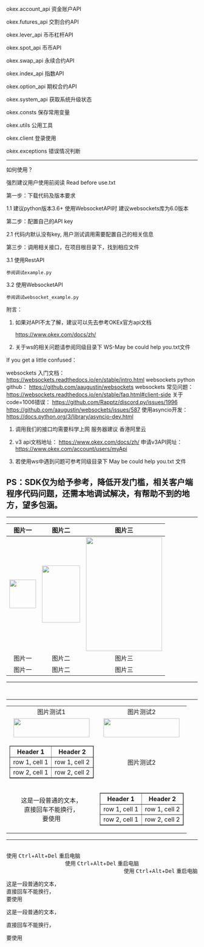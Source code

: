 okex.account_api   资金账户API

okex.futures_api   交割合约API

okex.lever_api   币币杠杆API

okex.spot_api   币币API

okex.swap_api   永续合约API

okex.index_api   指数API

okex.option_api   期权合约API

okex.system_api   获取系统升级状态

okex.consts   保存常用变量

okex.utils   公用工具

okex.client   登录使用

okex.exceptions   错误情况判断

---

如何使用？

强烈建议用户使用前阅读 Read before use.txt

第一步：下载代码及版本要求

1.1 建议python版本3.6+  使用WebsocketAPI时 建议websockets库为6.0版本

第二步：配置自己的API key

2.1 代码内默认没有key, 用户测试调用需要配置自己的相关信息

第三步：调用相关接口，在项目根目录下，找到相应文件

3.1 使用RestAPI
    
    参阅调试example.py
    
3.2 使用WebsocketAPI

    参阅调试websocket_example.py
    
附言：
1. 如果对API不太了解，建议可以先去参考OKEx官方api文档

    https://www.okex.com/docs/zh/

2. 关于ws的相关问题请参阅同级目录下 WS-May be could help you.txt文件



If you get a little confused：

websockets 入门文档： https://websockets.readthedocs.io/en/stable/intro.html
websockets python github： https://github.com/aaugustin/websockets
websockets 常见问题： https://websockets.readthedocs.io/en/stable/faq.html#client-side
关于code=1006错误：
https://github.com/Rapptz/discord.py/issues/1996
https://github.com/aaugustin/websockets/issues/587
使用asyncio开发： https://docs.python.org/3/library/asyncio-dev.html



1. 调用我们的接口均需要科学上网
服务器建议 香港阿里云

2. v3 api文档地址： https://www.okex.com/docs/zh/
申请v3API网址： https://www.okex.com/account/users/myApi

3. 若使用ws中遇到问题可参考同级目录下 May be could help you.txt 文件

PS：SDK仅为给予参考，降低开发门槛，相关客户端程序代码问题，还需本地调试解决，有帮助不到的地方，望多包涵。
---


---

| 图片一 | 图片二 | 图片三 |
| :----: | :----: | :----: |
| <img src="https://i.loli.net/2020/06/06/5XZ3rWicP9DsAv8.jpg" width="70" height="75"> | <img src="https://i.loli.net/2020/06/06/Bs38HpbMYuaLcyV.jpg" width="100" height="150"> | <img src="https://i.loli.net/2020/06/06/5XZ3rWicP9DsAv8.jpg" width="200" height="300"> |
| 图片一 | 图片二 | 图片三 |
| 图片一 | 图片二 | 图片三 |

--- 

<br>

--- 

<table>
    <tr align=center>
        <td>图片测试1</td>
        <td>图片测试2</td>
    </tr>
    <tr align=center>
        <td><img src="" width="200" height="50"></td>
        <td><img src="" width="200" height="50"></td>
    </tr>
    <tr align=center>
        <td>
            <table border="1">
            <tr>
            <th>Header 1</th>
            <th>Header 2</th>
            </tr>
            <tr>
            <td>row 1, cell 1</td>
            <td>row 1, cell 2</td>
            </tr>
            <tr>
            <td>row 2, cell 1</td>
            <td>row 2, cell 2</td>
            </tr>
            </table>
        </td>
        <td>图片测试2</td>
    </tr>
    </tr>
    <tr align=center>
        <td>
        这是一段普通的文本，<br>
        直接回车不能换行，<br>
        要使用
        </td>
        <td>
        <table border="1">
    <tr>
        <th>Header 1</th>
        <th>Header 2</th>
    </tr>
    <tr>
        <td>row 1, cell 1</td>
        <td>row 1, cell 2</td>
    </tr>
    <tr>
        <td>row 2, cell 1</td>
        <td>row 2, cell 2</td>
    </tr>
</table></td>
    </tr>
</table>

--- 


<br>
<div align=Left>
使用 <kbd>Ctrl</kbd>+<kbd>Alt</kbd>+<kbd>Del</kbd> 重启电脑
</div>

<div align=center>
使用 <kbd>Ctrl</kbd>+<kbd>Alt</kbd>+<kbd>Del</kbd> 重启电脑
</div>

<div align=right>
使用 <kbd>Ctrl</kbd>+<kbd>Alt</kbd>+<kbd>Del</kbd> 重启电脑
</div>

这是一段普通的文本，<br>
直接回车不能换行，<br>
要使用<br>

这是一段普通的文本，

直接回车不能换行，

要使用